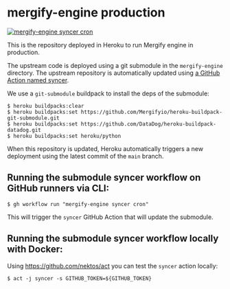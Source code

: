 # mergify-engine production

[![mergify-engine syncer cron](https://github.com/Mergifyio/mergify-engine-prod/actions/workflows/syncer.yml/badge.svg)](https://github.com/Mergifyio/mergify-engine-prod/actions/workflows/syncer.yml)

This is the repository deployed in Heroku to run Mergify engine in production.

The upstream code is deployed using a git submodule in the `mergify-engine` directory.
The upstream repository is automatically updated using [a GitHub Action named syncer](https://github.com/Mergifyio/mergify-engine-prod/actions/workflows/syncer.yml).

We use a `git-submodule` buildpack to install the deps of the submodule:

```
$ heroku buildpacks:clear
$ heroku buildpacks:set https://github.com/Mergifyio/heroku-buildpack-git-submodule.git
$ heroku buildpacks:set https://github.com/DataDog/heroku-buildpack-datadog.git
$ heroku buildpacks:set heroku/python

```

When this repository is updated, Heroku automatically triggers a new deployment using the latest commit of the `main` branch.

## Running the submodule syncer workflow on GitHub runners via CLI:

```
$ gh workflow run "mergify-engine syncer cron"
```

This will trigger the `syncer` GitHub Action that will update the submodule.

## Running the submodule syncer workflow locally with Docker:

Using https://github.com/nektos/act you can test the `syncer` action locally:

```
$ act -j syncer -s GITHUB_TOKEN=${GITHUB_TOKEN}
```
